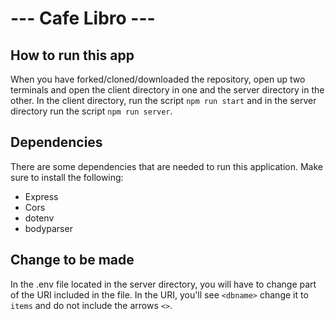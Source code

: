 # --- Cafe Libro ---

## How to run this app

When you have forked/cloned/downloaded the repository, open up two terminals and open the client directory in one and the server directory in the other. In the client directory,  run the script `npm run start` and in the server directory run the script `npm run server`.

## Dependencies

There are some dependencies that are needed to run this application. Make sure to install the following:

* Express
* Cors
* dotenv
* bodyparser

## Change to be made

In the .env file located in the server directory, you will have to change part of the URI included in the file. In the URI, you'll see `<dbname>` change it to `items` and do not include the arrows `<>`.
